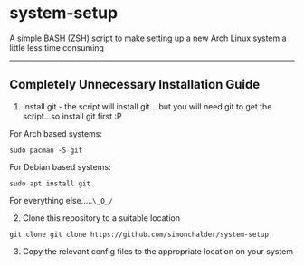 # system-setup
A simple BASH (ZSH) script to make setting up a new Arch Linux system a little less time consuming

------------
Completely Unnecessary Installation Guide
------------

1. Install git - the script will install git... but you will need git to get the script...so install git first :P

For Arch based systems:
```
sudo pacman -S git
```
For Debian based systems:
```
sudo apt install git
```
For everything else.....`\_O_/`


2. Clone this repository to a suitable location

```
git clone git clone https://github.com/simonchalder/system-setup
```

3. Copy the relevant config files to the appropriate location on your system
